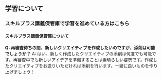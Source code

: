 ## 学習について
### スキルプラス講義保管庫で学習を進めている方はこちら
#### スキルプラス講義保管庫について

**Q: 再審査待ちの間、新しいクリエイティブを作成したいのですが、添削は可能でしょうか？**
A: はい、新しく作成したクリエイティブの添削は何度でも可能です。再審査中でも新しいアイデアを準備することは素晴らしい姿勢です。作成したクリエイティブをお送りいただければ添削を行います。一緒に良いものを作り上げましょう！
